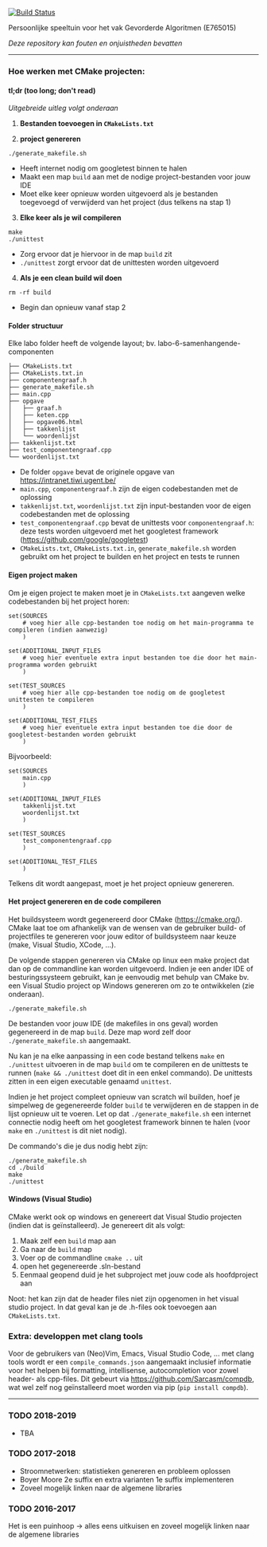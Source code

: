 [![Build Status](https://travis-ci.org/MartenBE/gevorderde-algoritmen.svg?branch=master)](https://travis-ci.org/MartenBE/gevorderde-algoritmen)


Persoonlijke speeltuin voor het vak Gevorderde Algoritmen (E765015)

*Deze repository kan fouten en onjuistheden bevatten*

-----

### Hoe werken met CMake projecten:

#### tl;dr (too long; don't read)

*Uitgebreide uitleg volgt onderaan*

1. **Bestanden toevoegen in `CMakeLists.txt`**

2. **project genereren**

```
./generate_makefile.sh 
```
  - Heeft internet nodig om googletest binnen te halen
  - Maakt een map `build` aan met de nodige project-bestanden voor jouw IDE
  - Moet elke keer opnieuw worden uitgevoerd als je bestanden toegevoegd of verwijderd van het project (dus telkens na stap 1)

3. **Elke keer als je wil compileren**

```
make
./unittest
``` 

  - Zorg ervoor dat je hiervoor in de map `build` zit
  - `./unittest` zorgt ervoor dat de unittesten worden uitgevoerd
  
4. **Als je een clean build wil doen**

```
rm -rf build
```

- Begin dan opnieuw vanaf stap 2

#### Folder structuur

Elke labo folder heeft de volgende layout; bv. labo-6-samenhangende-componenten

```
├── CMakeLists.txt
├── CMakeLists.txt.in
├── componentengraaf.h
├── generate_makefile.sh
├── main.cpp
├── opgave
│   ├── graaf.h
│   ├── keten.cpp
│   ├── opgave06.html
│   ├── takkenlijst
│   └── woordenlijst
├── takkenlijst.txt
├── test_componentengraaf.cpp
└── woordenlijst.txt
```

- De folder `opgave` bevat de originele opgave van https://intranet.tiwi.ugent.be/
- `main.cpp`, `componentengraaf.h` zijn de eigen codebestanden met de oplossing
- `takkenlijst.txt`, `woordenlijst.txt` zijn input-bestanden voor de eigen codebestanden met de oplossing
- `test_componentengraaf.cpp` bevat de unittests voor `componentengraaf.h`: deze tests worden uitgevoerd met het googletest framework (https://github.com/google/googletest)
- `CMakeLists.txt`, `CMakeLists.txt.in`, `generate_makefile.sh` worden gebruikt om het project te builden en het project en tests te runnen

#### Eigen project maken

Om je eigen project te maken moet je in `CMakeLists.txt` aangeven welke codebestanden bij het project horen:

```
set(SOURCES
    # voeg hier alle cpp-bestanden toe nodig om het main-programma te compileren (indien aanwezig)
    )

set(ADDITIONAL_INPUT_FILES
    # voeg hier eventuele extra input bestanden toe die door het main-programma worden gebruikt
    )

set(TEST_SOURCES
    # voeg hier alle cpp-bestanden toe nodig om de googletest unittesten te compileren
    )

set(ADDITIONAL_TEST_FILES
    # voeg hier eventuele extra input bestanden toe die door de googletest-bestanden worden gebruikt
    )
```

Bijvoorbeeld:

```
set(SOURCES
    main.cpp
    )

set(ADDITIONAL_INPUT_FILES
    takkenlijst.txt
    woordenlijst.txt
    )

set(TEST_SOURCES
    test_componentengraaf.cpp
    )

set(ADDITIONAL_TEST_FILES
    )
```

Telkens dit wordt aangepast, moet je het project opnieuw genereren.

#### Het project genereren en de code compileren

Het buildsysteem wordt gegenereerd door CMake (https://cmake.org/). CMake laat toe om afhankelijk van de wensen van de gebruiker build- of projectfiles te genereren voor jouw editor of buildsysteem naar keuze (make, Visual Studio, XCode, ...).

De volgende stappen genereren via CMake op linux een make project dat dan op de commandline kan worden uitgevoerd. Indien je een ander IDE of besturingssysteem gebruikt, kan je eenvoudig met behulp van CMake bv. een Visual Studio project op Windows genereren om zo te ontwikkelen (zie onderaan). 

```
./generate_makefile.sh
```

De bestanden voor jouw IDE (de makefiles in ons geval) worden gegenereerd in de map `build`. Deze map word zelf door `./generate_makefile.sh` aangemaakt.

Nu kan je na elke aanpassing in een code bestand telkens `make` en `./unittest` uitvoeren in de map `build` om te compileren en de unittests te runnen (`make && ./unittest` doet dit in een enkel commando). De unittests zitten in een eigen executable genaamd `unittest`.

Indien je het project compleet opnieuw van scratch wil builden, hoef je simpelweg de gegenereerde folder `build` te verwijderen en de stappen in de lijst opnieuw uit te voeren. Let op dat `./generate_makefile.sh` een internet connectie nodig heeft om het googletest framework binnen te halen (voor `make` en `./unittest` is dit niet nodig).

De commando's die je dus nodig hebt zijn:

```
./generate_makefile.sh 
cd ./build
make
./unittest
``` 

#### Windows (Visual Studio)

CMake werkt ook op windows en genereert dat Visual Studio projecten (indien dat is geïnstalleerd). Je genereert dit als volgt:

1. Maak zelf een `build` map aan
2. Ga naar de `build` map
3. Voer op de commandline `cmake ..` uit
4. open het gegenereerde .sln-bestand
5. Eenmaal geopend duid je het subproject met jouw code als hoofdproject aan

Noot: het kan zijn dat de header files niet zijn opgenomen in het visual studio project. In dat geval kan je de .h-files ook toevoegen aan `CMakeLists.txt`.

### Extra: developpen met clang tools

Voor de gebruikers van (Neo)Vim, Emacs, Visual Studio Code, ... met clang tools wordt er een `compile_commands.json` aangemaakt inclusief informatie voor het helpen bij formatting, intellisense, autocompletion voor zowel header- als cpp-files. Dit gebeurt via https://github.com/Sarcasm/compdb, wat wel zelf nog geïnstalleerd moet worden via pip (`pip install compdb`).

-----

### TODO 2018-2019

- TBA

### TODO 2017-2018

- Stroomnetwerken: statistieken genereren en probleem oplossen
- Boyer Moore 2e suffix en extra varianten 1e suffix implementeren
- Zoveel mogelijk linken naar de algemene libraries

### TODO 2016-2017

Het is een puinhoop -> alles eens uitkuisen en zoveel mogelijk linken naar de algemene libraries
